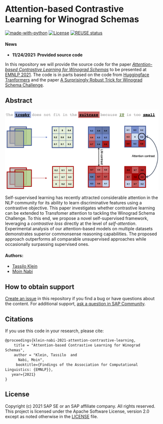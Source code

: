 # Attention-based Contrastive Learning for Winograd Schemas
[![made-with-python](https://img.shields.io/badge/Made%20with-Python-red.svg)](#python)
[![License](https://img.shields.io/badge/License-Apache%202.0-blue.svg)](https://opensource.org/licenses/Apache-2.0)
[![REUSE status](https://api.reuse.software/badge/github.com/SAP-samples/emnlp2021-attention-contrastive-learning)](https://api.reuse.software/info/github.com/SAP-samples/emnlp2021-attention-contrastive-learning)


#### News
- **11/24/2021: Provided source code**


In this repository we will provide the source code for the paper [*Attention-based Contrastive Learning for Winograd Schemas*](https://arxiv.org/abs/2109.05108) to be presented at  [EMNLP 2021](https://2021.emnlp.org/). The code is in parts based on the code from [Huggingface Tranformers](https://github.com/huggingface/transformers) and the paper [A Surprisingly Robust Trick for Winograd Schema Challenge](https://github.com/vid-koci/bert-commonsense).

## Abstract

![Schematic Illustration of Attentiomn Contrastive Learning](https://raw.githubusercontent.com/SAP-samples/emnlp2021-attention-contrastive-learning/main/img/attention_contrastive.png)

Self-supervised learning has recently attracted considerable attention in the NLP community for its ability to learn discriminative features using a contrastive objective. This paper investigates whether contrastive learning can be extended to Transfomer attention to tackling the Winograd Schema Challenge. To this end, we propose a novel self-supervised framework, leveraging a *contrastive loss* directly at the level of *self-attention*. Experimental analysis of our attention-based models on multiple datasets demonstrates superior commonsense reasoning capabilities. The proposed approach outperforms all comparable unsupervised approaches while occasionally surpassing supervised ones.

#### Authors:
 - [Tassilo Klein](https://tjklein.github.io/)
 - [Moin Nabi](https://moinnabi.github.io/)

## How to obtain support

[Create an issue](https://github.com/SAP-samples/emnlp2021-attention-contrastive-learning/issues) in this repository if you find a bug or have questions about the content.
For additional support, [ask a question in SAP Community](https://answers.sap.com/questions/ask.html).

## Citations
If you use this code in your research,
please cite:

```
@proceedings{klein-nabi-2021-attention-contrastive-learning,
    title = "Attention-based Contrastive Learning for Winograd Schemas",
    author = "Klein, Tassilo  and
      Nabi, Moin",
     booktitle={Findings of the Association for Computational Linguistics: {EMNLP}},
   year={2021}
}
```

## License
Copyright (c) 2021 SAP SE or an SAP affiliate company. All rights reserved. This project is licensed under the Apache Software License, version 2.0 except as noted otherwise in the [LICENSE](LICENSES/Apache-2.0.txt) file.
